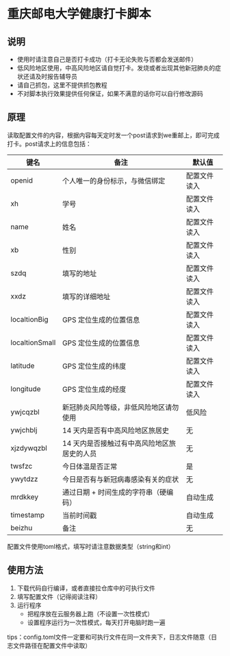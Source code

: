 # 重庆邮电大学健康打卡脚本

## 说明

- 使用时请注意自己是否打卡成功（打卡无论失败与否都会发送邮件）
- 低风险地区使用，中高风险地区请自觉打卡。发烧或者出现其他新冠肺炎的症状还请及时报告辅导员
- 请自己抓包，这里不提供抓包教程
- 不对脚本执行效果提供任何保证，如果不满意的话你可以自行修改源码

## 原理

读取配置文件的内容，根据内容每天定时发一个post请求到we重邮上，即可完成打卡。post请求上的信息包括：

| 键名           | 备注                                        | 默认值       |
| -------------- | ------------------------------------------- | ------------ |
| openid         | 个人唯一的身份标示，与微信绑定              | 配置文件读入 |
| xh             | 学号                                        | 配置文件读入 |
| name           | 姓名                                        | 配置文件读入 |
| xb             | 性别                                        | 配置文件读入 |
| szdq           | 填写的地址                                  | 配置文件读入 |
| xxdz           | 填写的详细地址                              | 配置文件读入 |
| localtionBig   | GPS 定位生成的位置信息                      | 配置文件读入 |
| localtionSmall | GPS 定位生成的位置信息                      | 配置文件读入 |
| latitude       | GPS 定位生成的纬度                          | 配置文件读入 |
| longitude      | GPS 定位生成的经度                          | 配置文件读入 |
| ywjcqzbl       | 新冠肺炎风险等级，非低风险地区请勿使用      | 低风险       |
| ywjchblj       | 14 天内是否有中高风险地区旅居史             | 无           |
| xjzdywqzbl     | 14 天内是否接触过有中高风险地区旅居史的人员 | 无           |
| twsfzc         | 今日体温是否正常                            | 是           |
| ywytdzz        | 今日是否有与新冠病毒感染有关的症状          | 无           |
| mrdkkey        | 通过日期 + 时间生成的字符串（硬编码）       | 自动生成     |
| timestamp      | 当前时间戳                                  | 自动生成     |
| beizhu         | 备注                                        | 无           |

配置文件使用toml格式，填写时请注意数据类型（string和int）

## 使用方法

1. 下载代码自行编译，或者直接拉仓库中的可执行文件
2. 填写配置文件（记得阅读注释）
3. 运行程序
   - 把程序放在云服务器上跑（不设置一次性模式）
   - 设置程序运行为一次性模式，每天打开电脑时跑一遍

tips：config.toml文件一定要和可执行文件在同一文件夹下，日志文件随意（日志文件路径在配置文件中读取）